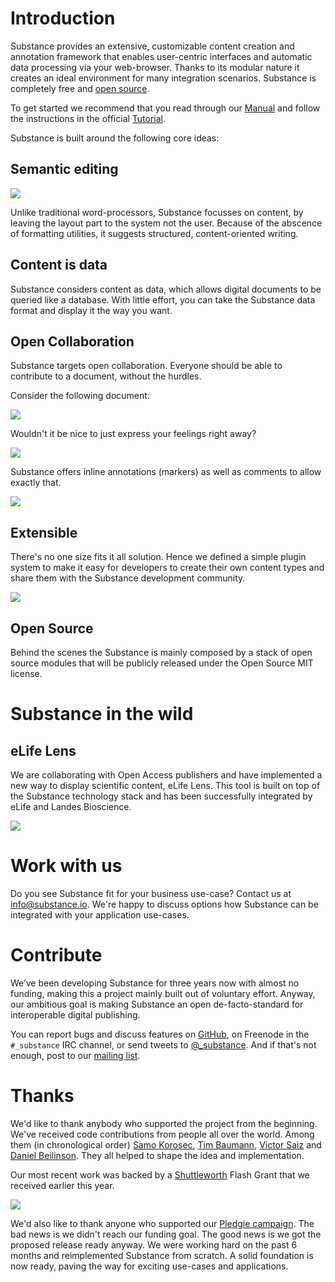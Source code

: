 # Introduction

Substance provides an extensive, customizable content creation and annotation framework that enables user-centric interfaces and automatic data processing via your web-browser. Thanks to its modular nature it creates an ideal environment for many integration scenarios. Substance is completely free and [open source](http://github.com/substance).

To get started we recommend that you read through our [Manual](#substance/manual) and follow the instructions in the official [Tutorial](#substance/tutorial). 

Substance is built around the following core ideas:

## Semantic editing

![](http://interior.substance.io/assets/images/illustrations/semantic-writing-elements.png)

Unlike traditional word-processors, Substance focusses on content, by leaving the layout part to the system not the user. Because of the abscence of formatting utilities, it suggests structured, content-oriented writing.

## Content is data

Substance considers content as data, which allows digital documents to be queried like a database. With little effort, you can take the Substance data format and display it the way you want.

## Open Collaboration

Substance targets open collaboration. Everyone should be able to contribute to a document, without the hurdles.

Consider the following document:

![](http://interior.substance.io/assets/images/illustrations/collaboration-1.png)

Wouldn't it be nice to just express your feelings right away?

![](http://interior.substance.io/assets/images/illustrations/collaboration-2.png)

Substance offers inline annotations (markers) as well as comments to allow exactly that.

![](http://interior.substance.io/assets/images/illustrations/collaboration-3.png)

## Extensible

There's no one size fits it all solution. Hence we defined a simple plugin system to make it easy for developers to create their own content types and share them with the Substance development community.

![](http://substance-assets.s3.amazonaws.com/62/583a4ca6c6a0bef0868fc8eb8402a7/mom.png)

## Open Source

Behind the scenes the Substance is mainly composed by a stack of open source modules that will be publicly released under the Open Source MIT license.

# Substance in the wild

## eLife Lens

We are collaborating with Open Access publishers and have implemented a new way to display scientific content, eLife Lens. This tool is built on top of the Substance technology stack and has been successfully integrated by  eLife and Landes Bioscience.

![](http://f.cl.ly/items/3P013m1y270K0D0J0L3W/Image%202013.10.16%201%3A02%3A27%20AM.jpeg)

# Work with us

Do you see Substance fit for your business use-case? Contact us at [info@substance.io](mailto:info@substance.io). We're happy to discuss options how Substance can be integrated with your application use-cases.

# Contribute

We’ve been developing Substance for three years now with almost no funding, making this a project mainly built out of voluntary effort. Anyway, our ambitious goal is making Substance an open de-facto-standard for interoperable digital publishing.

You can report bugs and discuss features on [GitHub](http://github.com/substance), on Freenode in the `#_substance` IRC channel, or send tweets to [@_substance](http://twitter.com/_substance).
And if that's not enough, post to our [mailing list](https://groups.google.com/forum/?fromgroups#!forum/substance_).

# Thanks

We'd like to thank anybody who supported the project from the beginning. We've received code contributions from people all over the world. Among them (in chronological order) [Samo Korosec](http://dribbble.com/froodee), [Tim Baumann](https://github.com/timjb), [Victor Saiz](https://github.com/vectorsize) and [Daniel Beilinson](https://github.com/Integral). They all helped to shape the idea and implementation.

Our most recent work was backed by a [Shuttleworth](http://www.shuttleworthfoundation.org/) Flash Grant that we received earlier this year. 

![](http://f.cl.ly/items/3b1G0i0t0O452C0b0c30/shuttleworth-1.jpg)

We'd also like to thank anyone who supported our [Pledgie campaign](https://pledgie.com/campaigns/18902). The bad news is we didn't reach our funding goal. The good news is we got the proposed release ready anyway. We were working hard on the past 6 months and reimplemented Substance from scratch. A solid foundation is now ready, paving the way for exciting use-cases and applications.

